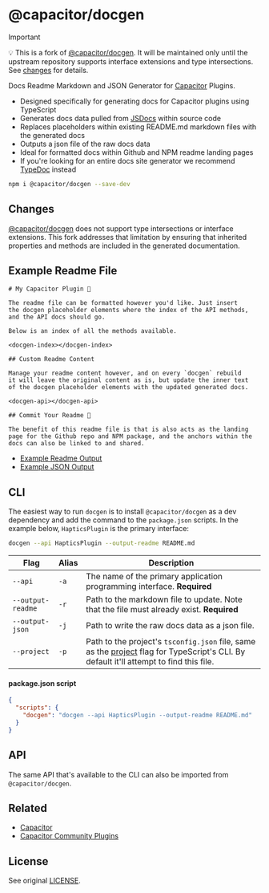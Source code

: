 # @capacitor/docgen

> [!IMPORTANT]  
> 💡 This is a fork of [@capacitor/docgen](https://github.com/ionic-team/capacitor-docgen). 
> It will be maintained only until the upstream repository supports interface extensions and type intersections. 
> See [changes](#changes) for details.

Docs Readme Markdown and JSON Generator for [Capacitor](https://capacitorjs.com/) Plugins.

- Designed specifically for generating docs for Capacitor plugins using TypeScript
- Generates docs data pulled from [JSDocs](https://en.wikipedia.org/wiki/JSDoc) within source code
- Replaces placeholders within existing README.md markdown files with the generated docs
- Outputs a json file of the raw docs data
- Ideal for formatted docs within Github and NPM readme landing pages
- If you're looking for an entire docs site generator we recommend [TypeDoc](https://typedoc.org/) instead

```bash
npm i @capacitor/docgen --save-dev
```

## Changes

[@capacitor/docgen](https://github.com/ionic-team/capacitor-docgen) does not support type intersections or interface extensions. 
This fork addresses that limitation by ensuring that inherited properties and methods are included in the generated documentation.

## Example Readme File

```
# My Capacitor Plugin 🔌

The readme file can be formatted however you'd like. Just insert
the docgen placeholder elements where the index of the API methods,
and the API docs should go.

Below is an index of all the methods available.

<docgen-index></docgen-index>

## Custom Readme Content

Manage your readme content however, and on every `docgen` rebuild
it will leave the original content as is, but update the inner text
of the docgen placeholder elements with the updated generated docs.

<docgen-api></docgen-api>

## Commit Your Readme 🚀

The benefit of this readme file is that is also acts as the landing
page for the Github repo and NPM package, and the anchors within the
docs can also be linked to and shared.
```

- [Example Readme Output](https://github.com/ionic-team/capacitor-docgen/blob/main/src/test/README.md)
- [Example JSON Output](https://github.com/ionic-team/capacitor-docgen/blob/main/src/test/docs.json)

## CLI

The easiest way to run `docgen` is to install `@capacitor/docgen` as a dev dependency
and add the command to the `package.json` scripts. In the example below,
`HapticsPlugin` is the primary interface:

```bash
docgen --api HapticsPlugin --output-readme README.md
```

| Flag              | Alias | Description                                                                                                                                                                                                  |
| ----------------- | ----- | ------------------------------------------------------------------------------------------------------------------------------------------------------------------------------------------------------------ |
| `--api`           | `-a`  | The name of the primary application programming interface. **Required**                                                                                                                                      |
| `--output-readme` | `-r`  | Path to the markdown file to update. Note that the file must already exist. **Required**                                                                                                                     |
| `--output-json`   | `-j`  | Path to write the raw docs data as a json file.                                                                                                                                                              |
| `--project`       | `-p`  | Path to the project's `tsconfig.json` file, same as the [project](https://www.typescriptlang.org/docs/handbook/compiler-options.html) flag for TypeScript's CLI. By default it'll attempt to find this file. |

#### package.json script

```json
{
  "scripts": {
    "docgen": "docgen --api HapticsPlugin --output-readme README.md"
  }
}
```

## API

The same API that's available to the CLI can also be imported from `@capacitor/docgen`.

## Related

- [Capacitor](https://capacitorjs.com/)
- [Capacitor Community Plugins](https://github.com/capacitor-community)

## License

See original [LICENSE](LICENSE).

